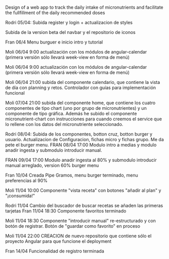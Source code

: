 Design of a web app to track the daily intake of micronutrients and facilitate the fullfillment of the daily recommended doses

Rodri 05/04: Subida register y login + actualizacion de styles

Subida de la version beta del navbar y el repositorio de iconos

Fran 06/4 Menu burguer e inicio intro y tutorial

Moli 06/04 9:00 actualización con los módulos de angular-calendar (primera versión sólo llevará week-view en forma de menú)

Moli 06/04 9:00 actualización con los módulos de angular-calendar (primera versión sólo llevará week-view en forma de menú)

Moli 06/04 21:00 subida del componente calendario, que contiene la vista de día con planning y retos. Controlador con guías para implementación funcional

Moli 07/04 21:00 subida del componente home, que contiene los cuatro componentes de tipo chart (uno por grupo de micronutrientes) y un componente de tipo gráfica. Además he subido el componente micronutrient-chart con instrucciones para cuando creemos el service que lo rellene con los datos del micronutriente seleccionado.

Rodri 08/04: Subida de los componentes, botton cruz, botton burger y usuario. Actualizacion de Configuracion, fichas micro y fichas grupo. Me da pete el burger menu. FRAN 08/04 17:00 Modulo intro a medias y modulo anadir ingesta y submodulo introducir manual.

FRAN 09/04 17:00 Modulo anadir ingesta al 80% y submodulo introducir manual arreglado, version 60% burger menu

Fran 10/04 Creada Pipe Gramos, menu burger terminado, menu preferencias al 90%

Moli 11/04 10:00 Componente "vista receta" con botones "añadir al plan" y "¡consumida!"

Rodri 11/04 Cambio del buscador de buscar recetas se añaden las primeras tarjetas Fran 11/04 18:30 Componente favoritos terminado

Moli 11/04 18:30 Componente "introducir manual" re-estructurado y con botón de registrar. Botón de "guardar como favorito" en proceso



Moli 11/04 22:00 CREACION de nuevo repositorio que contiene sólo el proyecto Angular para que funcione el deployment

Fran 14/04 Funcionalidad de registro terminada 